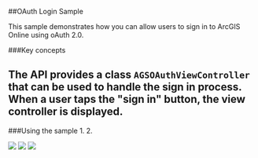 ##OAuth Login Sample

This sample demonstrates how you can allow users to sign in to ArcGIS Online using oAuth 2.0.

###Key concepts

The API provides a class <code>AGSOAuthViewController</code> that can be used to handle the sign in process. When a user taps the "sign in" button, the view controller is displayed. 
-

###Using the sample
1. 
2. 

![](/image.png)
![](/image2.png)
![](/image3.png)


